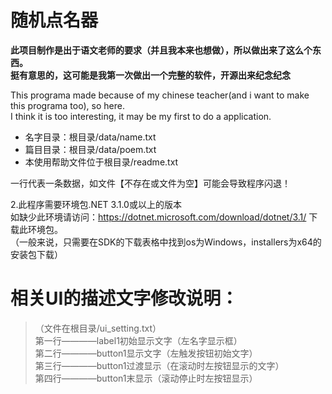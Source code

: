 # 随机点名器
**此项目制作是出于语文老师的要求（并且我本来也想做），所以做出来了这么个东西。  
挺有意思的，这可能是我第一次做出一个完整的软件，开源出来纪念纪念**  
  
This programa made because of my chinese teacher(and i want to make this programa too), so here.  
I think it is too interesting, it may be my first to do a application.  

+ 名字目录：根目录/data/name.txt  
+ 篇目目录：根目录/data/poem.txt  
+ 本使用帮助文件位于根目录/readme.txt  

一行代表一条数据，如文件【不存在或文件为空】可能会导致程序闪退！  

2.此程序需要环境包.NET 3.1.0或以上的版本  
如缺少此环境请访问：https://dotnet.microsoft.com/download/dotnet/3.1/  下载此环境包。  
（一般来说，只需要在SDK的下载表格中找到os为Windows，installers为x64的安装包下载）  

# 相关UI的描述文字修改说明：  
> （文件在根目录/ui_setting.txt）  
> 第一行————label1初始显示文字（左名字显示框）  
> 第二行————button1显示文字（左触发按钮初始文字）  
> 第三行————button1过渡显示（在滚动时左按钮显示的文字）  
> 第四行————button1末显示（滚动停止时左按钮显示） 